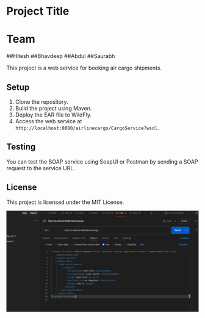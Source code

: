 # Project Title

# Team 

##Hitesh 
##Bhavdeep
##Abdul
##Saurabh

This project is a web service for booking air cargo shipments.

## Setup
1. Clone the repository.
2. Build the project using Maven.
3. Deploy the EAR file to WildFly.
4. Access the web service at `http://localhost:8080/airlinecargo/CargoService?wsdl`.

## Testing
You can test the SOAP service using SoapUI or Postman by sending a SOAP request to the service URL.

## License
This project is licensed under the MIT License.

![Postman](https://github.com/HJHitesh/AirlineCargoAppJ2EE/blob/master/AirlineCargoWeb/src/main/webapp/images/images1.png)

